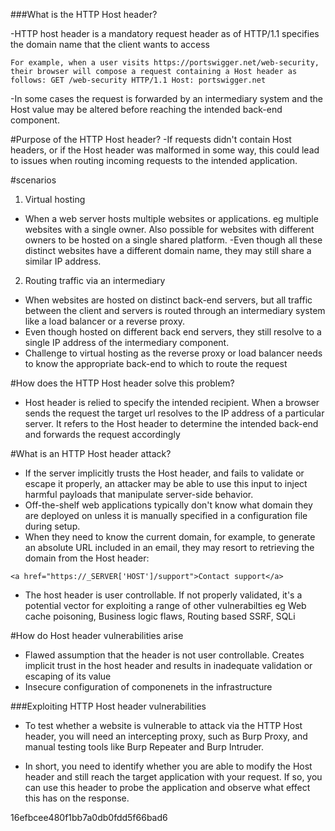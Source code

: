 ###What is the HTTP Host header?

-HTTP host header is a mandatory request header as of HTTP/1.1 specifies the domain name that the client wants to access

`For example, when a user visits https://portswigger.net/web-security, their browser will compose a request containing a Host header as follows:
GET /web-security HTTP/1.1
Host: portswigger.net`

-In some cases the request is forwarded by an intermediary system and the Host value may be altered before reaching the intended back-end component.

#Purpose of the HTTP Host header?
-If requests didn't contain Host headers, or if the Host header was malformed in some way, this could lead to issues when routing incoming requests to the intended application. 

#scenarios

1. Virtual hosting
- When a web server hosts multiple websites or applications. eg multiple websites with a single owner. Also possible for websites with different owners to be hosted on a single shared platform.
-Even though all these distinct websites have a different domain name, they may still share a similar IP address.

2. Routing traffic via an intermediary
- When websites are hosted on distinct back-end servers, but all traffic between the client and servers is routed through an intermediary system like a load balancer or a reverse proxy. 
- Even though hosted on different back end servers, they still resolve to a single IP address of the intermediary component.
- Challenge to virtual hosting as the reverse proxy or load balancer needs to know the appropriate back-end to which to route the request


#How does the HTTP Host header solve this problem?
- Host header is relied to specify the intended recipient. When a browser sends the request the target url resolves to the IP address of a particular server. It refers to the Host header to determine the intended back-end and forwards the request accordingly

#What is an HTTP Host header attack?
- If the server implicitly trusts the Host header, and fails to validate or escape it properly, an attacker may be able to use this input to inject harmful payloads that manipulate server-side behavior.
- Off-the-shelf web applications typically don't know what domain they are deployed on unless it is manually specified in a configuration file during setup.
- When they need to know the current domain, for example, to generate an absolute URL included in an email, they may resort to retrieving the domain from the Host header: 

`<a href="https://_SERVER['HOST']/support">Contact support</a> `

- The host header is user controllable. If not properly validated, it's a potential vector for exploiting a range of other vulnerabilties eg Web cache poisoning, Business logic flaws, Routing based SSRF, SQLi


#How do Host header vulnerabilities arise

- Flawed assumption that the header is not user controllable. Creates implicit trust in the host header and results in inadequate validation or escaping of its value
- Insecure configuration of componenets in the infrastructure

###Exploiting HTTP Host header vulnerabilities
-  To test whether a website is vulnerable to attack via the HTTP Host header, you will need an intercepting proxy, such as Burp Proxy, and manual testing tools like Burp Repeater and Burp Intruder.

- In short, you need to identify whether you are able to modify the Host header and still reach the target application with your request. If so, you can use this header to probe the application and observe what effect this has on the response.



16efbcee480f1bb7a0db0fdd5f66bad6